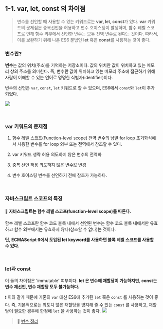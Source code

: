 ## 1-1. var, let, const 의 차이점

> 변수를 선언할 때 사용할 수 있는 키워드로는 **var, let, const**가 있다. **var** 키워드의 문제점은 중복선언을 허용하고 변수 호이스팅이 발생하며, 함수 레벨 스코프로 인해 함수 외부에서 선언한 변수는 모두 전역 변수로 된다는 것이다. 따라서, 이를 보완하기 위해 나온 ES6 문법인 **let** 혹은 **const**를 사용하는 것이 좋다.

### 변수란?

**변수**는 값의 위치(주소)를 기억하는 저장소이다. 값의 위치란 값이 위치하고 있는 메모리 상의 주소를 의미한다. 즉, 변수란 값이 위치하고 있는 메모리 주소에 접근하기 위해 사람이 이해할 수 있는 언어로 명명한 식별자(identifier)이다.

변수의 선언은 `var`, `const`, `let` 키워드로 할 수 있으며, ES6에서 `const`와 `let`이 추가되었다.

![](https://velog.velcdn.com/images/seul06/post/cc01d158-97e1-43bf-9d71-76e379514981/image.png)

<br>

### var 키워드의 문제점

1. 함수 레벨 스코프(Function-level scope)
   전역 변수의 남발
   for loop 초기화식에서 사용한 변수를 for loop 외부 또는 전역에서 참조할 수 있다.

2. var 키워드 생략 허용
   의도하지 않은 변수의 전역화

3. 중복 선언 허용
   의도하지 않은 변수값 변경

4. 변수 호이스팅
   변수를 선언하기 전에 참조가 가능하다.

<br>

### 자바스크립트 스코프의 특징

#### 📌 자바스크립트는 함수 레벨 스코프(function-level scope)를 따른다.

함수 레벨 스코프란 함수 코드 블록 내에서 선언된 변수는 함수 코드 블록 내에서만 유효하고 함수 외부에서는 유효하지 않다(참조할 수 없다)는 것이다.

**단, ECMAScript 6에서 도입된 let keyword를 사용하면 블록 레벨 스코프를 사용할 수 있다.**

<br>

### let과 const

이 둘의 차이점은 'immutable' 여부이다.
**let 은 변수에 재할당이 가능하지만, const는 변수 재선언, 변수 재할당 모두 불가능하다.**

❗️ 이와 같기 때문에 기존의 `var` 대신 ES6에 추가된 `let` 혹은 `const` 를 사용하는 것이 좋다.
즉, 기본적으로는 의도치 않은 재할당을 방지해 줄 수 있는 `const` 를 사용하고, 재할당이 필요한 경우에 한정해 `let` 을 사용하는 것이 좋다.
![](https://velog.velcdn.com/images/seul06/post/3f972f70-4c38-4548-9b9c-982ea27df4fd/image.png)

> 📌 [변수 정리](https://velog.io/@seul06/JavaScript-%EB%B3%80%EC%88%98)
